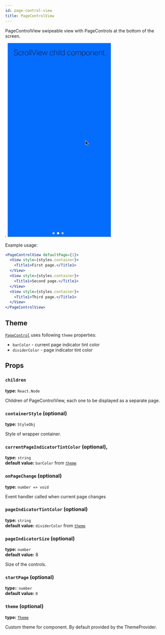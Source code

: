 ```yaml
---
id: page-control-view  
title: PageControlView
---
```


PageControlView swipeable view with PageControls at the bottom of the screen.

![PageControl component](assets/page-control-view.gif)

Example usage: 
```jsx
<PageControlView defaultPage={1}>
  <View style={styles.container}>
    <Title1>First page.</Title1>
  </View>
  <View style={styles.container}>
    <Title1>Second page.</Title1>
  </View>
  <View style={styles.container}>
    <Title1>Third page.</Title1>
  </View>
</PageControlView>
```

## Theme
[`PageControl`](page-control.html#theme) uses following `theme` properties:
- `barColor` - current page indicator tint color
- `dividerColor` - page indicator tint color

## Props

### `children`  
**type:** `React.Node`  

Children of PageControlView, each one to be displayed as a separate page.

### `containerStyle` (optional)
**type:** `StyleObj`

Style of wrapper container.

### `currentPageIndicatorTintColor` (optional),
**type:** `string`  
**default value:** `barColor` from [`theme`](theme.html)

### `onPageChange` (optional)  
**type:** `number => void`  

Event handler called when current page changes


### `pageIndicatorTintColor` (optional)  
**type:** `string`  
**default value:** `dividerColor` from [`theme`](theme.html)

### `pageIndicatorSize` (optional)  
**type:** `number`  
**default value:** 8

Size of the controls.

### `startPage` (optional)   
**type:**: `number`  
**default value:** `0`  

### `theme` (optional)
**type:** [`Theme`](theme.html)

Custom theme for component. By default provided by the ThemeProvider.
